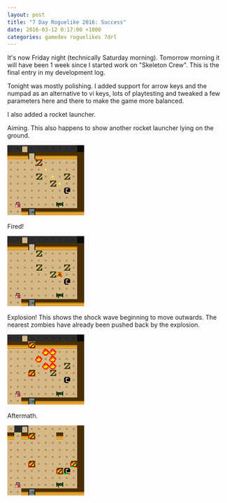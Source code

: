 ```yaml
---
layout: post
title: "7 Day Roguelike 2016: Success"
date: 2016-03-12 0:17:00 +1000
categories: gamedev roguelikes 7drl
---
```


It's now Friday night (technically Saturday morning). Tomorrow morning it will have been 1 week since I
started work on "Skeleton Crew". This is the final entry in my development log.

Tonight was mostly polishing. I added support for arrow keys and the numpad as
an alternative to vi keys, lots of playtesting and tweaked a few parameters here
and there to make the game more balanced.

I also added a rocket launcher.

Aiming. This also happens to show another rocket launcher lying on the ground.

![](/images/7drl2016-success/s0.png)

Fired!

![](/images/7drl2016-success/s1.png)

Explosion! This shows the shock wave beginning to move outwards. The nearest
zombies have already been pushed back by the explosion.

![](/images/7drl2016-success/s2.png)

Aftermath.

![](/images/7drl2016-success/s3.png)
